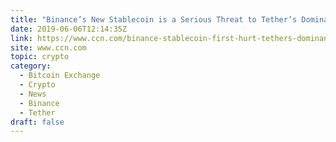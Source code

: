 ```yaml
---
title: "Binance’s New Stablecoin is a Serious Threat to Tether’s Dominance"
date: 2019-06-06T12:14:35Z
link: https://www.ccn.com/binance-stablecoin-first-hurt-tethers-dominance?utm_medium=RSS&utm_source=hune
site: www.ccn.com
topic: crypto
category:
  - Bitcoin Exchange
  - Crypto
  - News
  - Binance
  - Tether
draft: false
---
```

